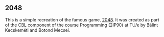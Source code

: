 ## 2048

This is a simple recreation of the famous game, [2048](https://en.wikipedia.org/wiki/2048_(video_game)). It was created as part of the CBL component of the course Programming (2IP90) at TU/e by Bálint Kecskeméti and Botond Mecsei.